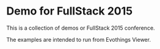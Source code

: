 # Demo for FullStack 2015

This is a collection of demos or FullStack 2015 conference.

The examples are intended to run from Evothings Viewer.


